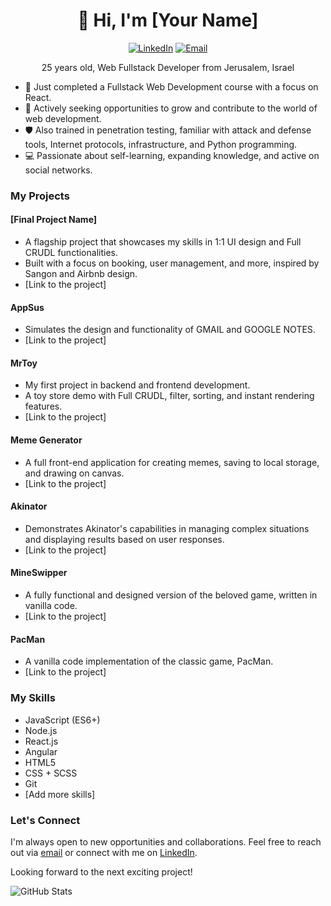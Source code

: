 <h1 align="center">👋 Hi, I'm [Your Name]</h1>

<p align="center">
  <a href="https://www.linkedin.com/in/yourname/"><img src="https://img.shields.io/badge/-LinkedIn-blue" alt="LinkedIn"></a>
  <a href="mailto:youremail@example.com"><img src="https://img.shields.io/badge/Email-%23DD0031?style=flat&logo=gmail&logoColor=white" alt="Email"></a>
</p>

<p align="center">25 years old, Web Fullstack Developer from Jerusalem, Israel</p>

- 🌱 Just completed a Fullstack Web Development course with a focus on React.
- 💼 Actively seeking opportunities to grow and contribute to the world of web development.
- 🛡️ Also trained in penetration testing, familiar with attack and defense tools, Internet protocols, infrastructure, and Python programming.
- 💻 Passionate about self-learning, expanding knowledge, and active on social networks.

### My Projects

#### [Final Project Name]
- A flagship project that showcases my skills in 1:1 UI design and Full CRUDL functionalities.
- Built with a focus on booking, user management, and more, inspired by Sangon and Airbnb design.
- [Link to the project]

#### AppSus
- Simulates the design and functionality of GMAIL and GOOGLE NOTES.
- [Link to the project]

#### MrToy
- My first project in backend and frontend development.
- A toy store demo with Full CRUDL, filter, sorting, and instant rendering features.
- [Link to the project]

#### Meme Generator
- A full front-end application for creating memes, saving to local storage, and drawing on canvas.
- [Link to the project]

#### Akinator
- Demonstrates Akinator's capabilities in managing complex situations and displaying results based on user responses.
- [Link to the project]

#### MineSwipper
- A fully functional and designed version of the beloved game, written in vanilla code.
- [Link to the project]

#### PacMan
- A vanilla code implementation of the classic game, PacMan.
- [Link to the project]

### My Skills

- JavaScript (ES6+)
- Node.js
- React.js
- Angular
- HTML5
- CSS + SCSS
- Git
- [Add more skills]

### Let's Connect

I'm always open to new opportunities and collaborations. Feel free to reach out via [email](mailto:youremail@example.com) or connect with me on [LinkedIn](https://www.linkedin.com/in/yourname/).

Looking forward to the next exciting project!

![GitHub Stats](https://github-readme-stats.vercel.app/api?username=yourusername&show_icons=true)

</markdown>
